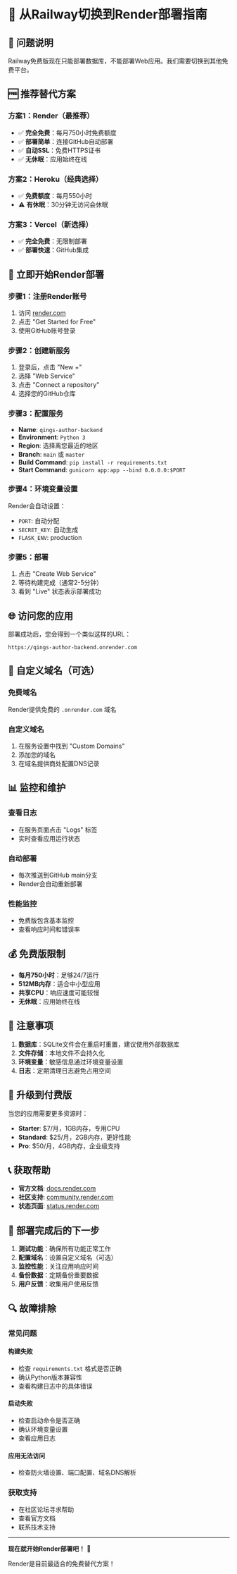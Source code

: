 # 🔄 从Railway切换到Render部署指南

## 🚨 问题说明

Railway免费版现在只能部署数据库，不能部署Web应用。我们需要切换到其他免费平台。

## 🆓 **推荐替代方案**

### **方案1：Render（最推荐）**
- ✅ **完全免费**：每月750小时免费额度
- ✅ **部署简单**：连接GitHub自动部署
- ✅ **自动SSL**：免费HTTPS证书
- ✅ **无休眠**：应用始终在线

### **方案2：Heroku（经典选择）**
- ✅ **免费额度**：每月550小时
- ⚠️ **有休眠**：30分钟无访问会休眠

### **方案3：Vercel（新选择）**
- ✅ **完全免费**：无限制部署
- ✅ **部署快速**：GitHub集成

## 🚀 **立即开始Render部署**

### 步骤1：注册Render账号
1. 访问 [render.com](https://render.com/)
2. 点击 "Get Started for Free"
3. 使用GitHub账号登录

### 步骤2：创建新服务
1. 登录后，点击 "New +"
2. 选择 "Web Service"
3. 点击 "Connect a repository"
4. 选择您的GitHub仓库

### 步骤3：配置服务
- **Name**: `qings-author-backend`
- **Environment**: `Python 3`
- **Region**: 选择离您最近的地区
- **Branch**: `main` 或 `master`
- **Build Command**: `pip install -r requirements.txt`
- **Start Command**: `gunicorn app:app --bind 0.0.0.0:$PORT`

### 步骤4：环境变量设置
Render会自动设置：
- `PORT`: 自动分配
- `SECRET_KEY`: 自动生成
- `FLASK_ENV`: production

### 步骤5：部署
1. 点击 "Create Web Service"
2. 等待构建完成（通常2-5分钟）
3. 看到 "Live" 状态表示部署成功

## 🌐 **访问您的应用**

部署成功后，您会得到一个类似这样的URL：
```
https://qings-author-backend.onrender.com
```

## 🔧 **自定义域名（可选）**

### 免费域名
Render提供免费的 `.onrender.com` 域名

### 自定义域名
1. 在服务设置中找到 "Custom Domains"
2. 添加您的域名
3. 在域名提供商处配置DNS记录

## 📊 **监控和维护**

### 查看日志
- 在服务页面点击 "Logs" 标签
- 实时查看应用运行状态

### 自动部署
- 每次推送到GitHub main分支
- Render会自动重新部署

### 性能监控
- 免费版包含基本监控
- 查看响应时间和错误率

## 💰 **免费版限制**

- **每月750小时**：足够24/7运行
- **512MB内存**：适合中小型应用
- **共享CPU**：响应速度可能较慢
- **无休眠**：应用始终在线

## 🚨 **注意事项**

1. **数据库**：SQLite文件会在重启时重置，建议使用外部数据库
2. **文件存储**：本地文件不会持久化
3. **环境变量**：敏感信息通过环境变量设置
4. **日志**：定期清理日志避免占用空间

## 🔄 **升级到付费版**

当您的应用需要更多资源时：
- **Starter**: $7/月，1GB内存，专用CPU
- **Standard**: $25/月，2GB内存，更好性能
- **Pro**: $50/月，4GB内存，企业级支持

## 📞 **获取帮助**

- **官方文档**: [docs.render.com](https://docs.render.com/)
- **社区支持**: [community.render.com](https://community.render.com/)
- **状态页面**: [status.render.com](https://status.render.com/)

## 🎉 **部署完成后的下一步**

1. **测试功能**：确保所有功能正常工作
2. **配置域名**：设置自定义域名（可选）
3. **监控性能**：关注应用响应时间
4. **备份数据**：定期备份重要数据
5. **用户反馈**：收集用户使用反馈

## 🔍 **故障排除**

### 常见问题

#### 构建失败
- 检查 `requirements.txt` 格式是否正确
- 确认Python版本兼容性
- 查看构建日志中的具体错误

#### 启动失败
- 检查启动命令是否正确
- 确认环境变量设置
- 查看应用日志

#### 应用无法访问
- 检查防火墙设置、端口配置、域名DNS解析

### 获取支持
- 在社区论坛寻求帮助
- 查看官方文档
- 联系技术支持

---

**现在就开始Render部署吧！** 🚀

Render是目前最适合的免费替代方案！
